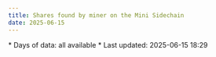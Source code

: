 ```yaml
---
title: Shares found by miner on the Mini Sidechain
date: 2025-06-15
---
```


<script src="https://cdnjs.cloudflare.com/ajax/libs/PapaParse/5.3.0/papaparse.min.js"></script>
<script src="https://cdn.jsdelivr.net/npm/apexcharts"></script>
<script src="/js/sharesfound/by-miner-sharesfound.js"></script>

<div id="wrapper">
  <div id="areaChart">
  </div>
  <div id="barChart">
  </div>
 </div>
* Days of data: all available
* Last updated: 2025-06-15 18:29
